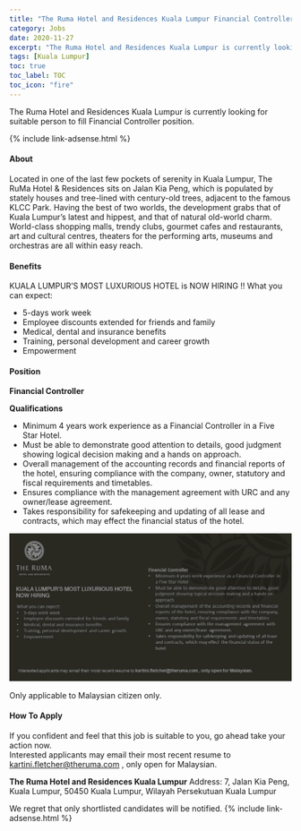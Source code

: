```yaml
---
title: "The Ruma Hotel and Residences Kuala Lumpur Financial Controller Vacancy" 
category: Jobs 
date: 2020-11-27
excerpt: "The Ruma Hotel and Residences Kuala Lumpur is currently looking for suitable person to fill Financial Controller position." 
tags: [Kuala Lumpur] 
toc: true 
toc_label: TOC 
toc_icon: "fire" 
--- 
```


<p>The Ruma Hotel and Residences Kuala Lumpur is currently looking for suitable person to fill Financial Controller position.

</p>{% include link-adsense.html %} 

#### About
Located in one of the last few pockets of serenity in Kuala Lumpur, The RuMa Hotel & Residences sits on Jalan Kia Peng, which is populated by stately houses and tree-lined with century-old trees, adjacent to the famous KLCC Park. Having the best of two worlds, the development grabs that of Kuala Lumpur’s latest and hippest, and that of natural old-world charm. World-class shopping malls, trendy clubs, gourmet cafes and restaurants, art and cultural centres, theaters for the performing arts, museums and orchestras are all within easy reach.

#### Benefits
KUALA LUMPUR’S MOST LUXURIOUS HOTEL is NOW HIRING !!
What you can expect:
- 5-days work week
- Employee discounts extended for friends and family
- Medical, dental and insurance benefits
- Training, personal development and career growth
- Empowerment

#### Position
**Financial Controller**

**Qualifications**
- Minimum 4 years work experience as a Financial Controller in a Five Star Hotel.
- Must be able to demonstrate good attention to details, good judgment showing logical decision making and a hands on approach.
- Overall management of the accounting records and financial reports of the hotel, ensuring compliance with the company, owner, statutory and fiscal requirements and timetables.
- Ensures compliance with the management agreement with URC and any owner/lease agreement.
- Takes responsibility for safekeeping and updating of all lease and contracts, which may effect the financial status of the hotel.

![The Ruma Hotel and Residences KL Jobs Ad 2020!](/assets/images/2020-11/the-ruma-hotel-kuala-lumpur-financial-controller-vacancy.jpg "The Ruma Hotel and Residences KL Jobs 2020")

Only applicable to Malaysian citizen only.

#### How To Apply 
If you confident and feel that this job is suitable to you, go ahead take your action now. <br/> 
Interested applicants may email their most recent resume to kartini.fletcher@theruma.com , only open for Malaysian.

**The Ruma Hotel and Residences Kuala Lumpur**
Address: 7, Jalan Kia Peng, Kuala Lumpur, 50450 Kuala Lumpur, Wilayah Persekutuan Kuala Lumpur

We regret that only shortlisted candidates will be notified.
{% include link-adsense.html %} 